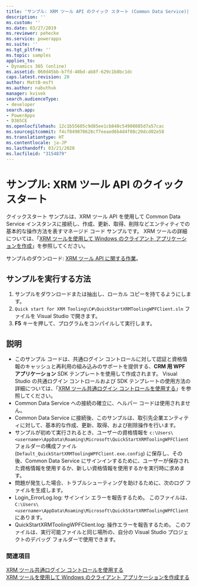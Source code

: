 ```yaml
---
title: 'サンプル: XRM ツール API のクイック スタート (Common Data Service)| Microsoft Docs'
description: ''
ms.custom: ''
ms.date: 03/27/2019
ms.reviewer: pehecke
ms.service: powerapps
ms.suite: ''
ms.tgt_pltfrm: ''
ms.topic: samples
applies_to:
- Dynamics 365 (online)
ms.assetid: 060d45bb-b7fd-48bd-ab8f-629c1b8bc1dc
caps.latest.revision: 20
author: MattB-msft
ms.author: nabuthuk
manager: kvivek
search.audienceType:
- developer
search.app:
- PowerApps
- D365CE
ms.openlocfilehash: 12c1b55605c9d85ee1cb840c54908085d7a57cac
ms.sourcegitcommit: f4cf849070628cf7eeaed6b4d4f08c20dcd02e58
ms.translationtype: HT
ms.contentlocale: ja-JP
ms.lasthandoff: 03/21/2020
ms.locfileid: "3154879"
---
```

# <a name="sample-quick-start-for-xrm-tooling-api"></a>サンプル: XRM ツール API のクイック スタート

クイックスタート サンプルは、XRM ツール API を使用して Common Data Service インスタンスに接続し、作成、更新、取得、削除などエンティティでの基本的な操作方法を表すマネージド コード サンプルです。 XRM ツールの詳細については、「[XRM ツールを使用して Windows のクライアント アプリケーションを作成](build-windows-client-applications-xrm-tools.md)」を参照してください。

サンプルのダウンロード: [XRM ツール API に関する作業](https://github.com/microsoft/PowerApps-Samples/tree/master/cds/Xrm%20Tooling/Quick%20start%20for%20XRM%20Tooling%20API)。

## <a name="how-to-run-the-sample"></a>サンプルを実行する方法

1. サンプルをダウンロードまたは抽出し、ローカル コピーを持てるようにします。  
2. `Quick start for XRM Tooling\C#\QuickStartXRMToolingWPFClient.sln`  ファイルを Visual Studio で開きます。  
3. **F5** キーを押して、プログラムをコンパイルして実行します。  


## <a name="demonstrates"></a>説明

- このサンプル コードは、共通ログイン コントロールに対して認証と資格情報のキャッシュと再利用の組み込みのサポートを提供する、**CRM 用 WPF アプリケーション** SDK テンプレートを使用して作成されます。 Visual Studio の共通ログイン コントロールおよび SDK テンプレートの使用方法の詳細については、「[XRM ツール共通ログイン コントロールを使用する](use-xrm-tooling-common-login-control-client-applications.md)」を参照してください。  
- Common Data Service への接続の確立に、ヘルパー コードは使用されません。  
- Common Data Service に接続後、このサンプルは、取引先企業エンティティに対して、基本的な作成、更新、取得、および削除操作を行います。  
- サンプルが初めて実行されるとき、ユーザーの資格情報を `c:\Users\`*`<username>`*`\AppData\Roaming\Microsoft\QuickStartXRMToolingWPFClient` フォルダーの構成ファイル (`Default_QuickStartXRMToolingWPFClient.exe.config`)  に保存し、その後、Common Data Service にサインインするために、ユーザーが保存された資格情報を使用するか、新しい資格情報を使用するかを実行時に求めます。  
- 問題が発生した場合、トラブルシューティングを助けるために、次のログ ファイルを生成します。  
- Login_ErrorLog.log: サインイン エラーを報告するため。 このファイルは、`C:\Users\`*`<username>`*`\AppData\Roaming\Microsoft\QuickStartXRMToolingWPFClient` にあります。  
- QuickStartXRMToolingWPFClient.log: 操作エラーを報告するため。 このファイルは、実行可能ファイルと同じ場所の、自分の Visual Studio プロジェクトのデバッグ フォルダーで使用できます。  

### <a name="see-also"></a>関連項目

[XRM ツール共通ログイン コントロールを使用する](use-xrm-tooling-common-login-control-client-applications.md)<br />
[XRM ツールを使用して Windows のクライアント アプリケーションを作成する](build-windows-client-applications-xrm-tools.md)<br />

